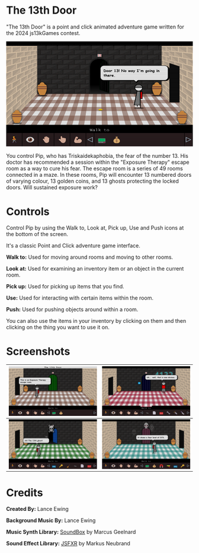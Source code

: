 # The 13th Door
"The 13th Door" is a point and click animated adventure game written for the 2024 js13kGames contest.

![Screenshot](img/door_13_start.png)

You control Pip, who has Triskaidekaphobia, the fear of the number 13. His doctor has recommended a session within the "Exposure Therapy" escape room as a way to cure his fear. The escape room is a series of 49 rooms connected in a maze. In these rooms, Pip will encounter 13 numbered doors of varying colour, 13 golden coins, and 13 ghosts protecting the locked doors. Will sustained exposure work?

# Controls
Control Pip by using the Walk to, Look at, Pick up, Use and Push icons at the bottom of the screen.

It's a classic Point and Click adventure game interface.

**Walk to:** Used for moving around rooms and moving to other rooms.

**Look at:** Used for examining an inventory item or an object in the current room.

**Pick up:** Used for picking up items that you find.

**Use:** Used for interacting with certain items within the room.

**Push:** Used for pushing objects around within a room.

You can also use the items in your inventory by clicking on them and then clicking on the thing you want to use it on.

# Screenshots

![](img/door_6_intro.png)  |  ![](img/door_10.png)
:-------------------------:|:-------------------------:
![](img/door_7.png)       |  ![](img/door_2.png)

# Credits
**Created By:** Lance Ewing  

**Background Music By:** Lance Ewing  

**Music Synth Library:** [SoundBox](https://sb.bitsnbites.eu/) by Marcus Geelnard  

**Sound Effect Library:** [JSFXR](https://github.com/mneubrand/jsfxr) by Markus Neubrand

